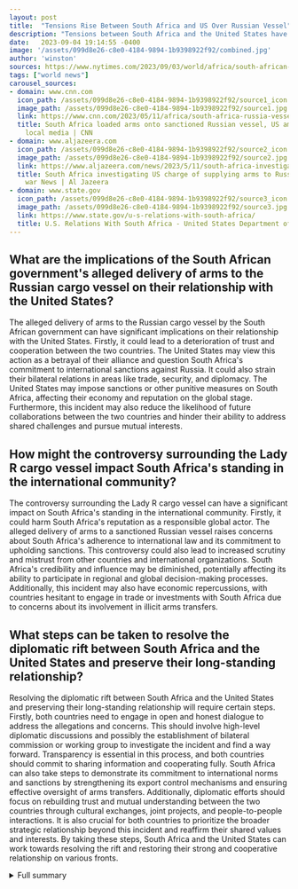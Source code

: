 ```yaml
---
layout: post
title:  "Tensions Rise Between South Africa and US Over Russian Vessel"
description: "Tensions between South Africa and the United States have reached new heights as a dispute over a Russian cargo ship has sparked a diplomatic row. The controversy centers around the docking of the Russian vessel, Lady R, at a South African naval base, with conflicting narratives presented by both sides."
date:   2023-09-04 19:14:55 -0400
image: '/assets/099d8e26-c8e0-4184-9894-1b9398922f92/combined.jpg'
author: 'winston'
sources: https://www.nytimes.com/2023/09/03/world/africa/south-african-inquiry-russia-ship.html https://www.cnn.com/2023/05/11/africa/south-africa-russia-vessel-us-ambo-intl-afr/index.html https://www.aljazeera.com/news/2023/5/11/south-africa-investigating-us-charge-of-supplying-arms-to-russia https://www.state.gov/u-s-relations-with-south-africa/
tags: ["world news"]
carousel_sources:
- domain: www.cnn.com
  icon_path: /assets/099d8e26-c8e0-4184-9894-1b9398922f92/source1_icon.jpg
  image_path: /assets/099d8e26-c8e0-4184-9894-1b9398922f92/source1.jpg
  link: https://www.cnn.com/2023/05/11/africa/south-africa-russia-vessel-us-ambo-intl-afr/index.html
  title: South Africa loaded arms onto sanctioned Russian vessel, US ambassador tells
    local media | CNN
- domain: www.aljazeera.com
  icon_path: /assets/099d8e26-c8e0-4184-9894-1b9398922f92/source2_icon.jpg
  image_path: /assets/099d8e26-c8e0-4184-9894-1b9398922f92/source2.jpg
  link: https://www.aljazeera.com/news/2023/5/11/south-africa-investigating-us-charge-of-supplying-arms-to-russia
  title: South Africa investigating US charge of supplying arms to Russia | Russia-Ukraine
    war News | Al Jazeera
- domain: www.state.gov
  icon_path: /assets/099d8e26-c8e0-4184-9894-1b9398922f92/source3_icon.jpg
  image_path: /assets/099d8e26-c8e0-4184-9894-1b9398922f92/source3.jpg
  link: https://www.state.gov/u-s-relations-with-south-africa/
  title: U.S. Relations With South Africa - United States Department of State
---
```


## What are the implications of the South African government's alleged delivery of arms to the Russian cargo vessel on their relationship with the United States?
The alleged delivery of arms to the Russian cargo vessel by the South African government can have significant implications on their relationship with the United States. Firstly, it could lead to a deterioration of trust and cooperation between the two countries. The United States may view this action as a betrayal of their alliance and question South Africa's commitment to international sanctions against Russia. It could also strain their bilateral relations in areas like trade, security, and diplomacy. The United States may impose sanctions or other punitive measures on South Africa, affecting their economy and reputation on the global stage. Furthermore, this incident may also reduce the likelihood of future collaborations between the two countries and hinder their ability to address shared challenges and pursue mutual interests.

## How might the controversy surrounding the Lady R cargo vessel impact South Africa's standing in the international community?
The controversy surrounding the Lady R cargo vessel can have a significant impact on South Africa's standing in the international community. Firstly, it could harm South Africa's reputation as a responsible global actor. The alleged delivery of arms to a sanctioned Russian vessel raises concerns about South Africa's adherence to international law and its commitment to upholding sanctions. This controversy could also lead to increased scrutiny and mistrust from other countries and international organizations. South Africa's credibility and influence may be diminished, potentially affecting its ability to participate in regional and global decision-making processes. Additionally, this incident may also have economic repercussions, with countries hesitant to engage in trade or investments with South Africa due to concerns about its involvement in illicit arms transfers.

## What steps can be taken to resolve the diplomatic rift between South Africa and the United States and preserve their long-standing relationship?
Resolving the diplomatic rift between South Africa and the United States and preserving their long-standing relationship will require certain steps. Firstly, both countries need to engage in open and honest dialogue to address the allegations and concerns. This should involve high-level diplomatic discussions and possibly the establishment of bilateral commission or working group to investigate the incident and find a way forward. Transparency is essential in this process, and both countries should commit to sharing information and cooperating fully. South Africa can also take steps to demonstrate its commitment to international norms and sanctions by strengthening its export control mechanisms and ensuring effective oversight of arms transfers. Additionally, diplomatic efforts should focus on rebuilding trust and mutual understanding between the two countries through cultural exchanges, joint projects, and people-to-people interactions. It is also crucial for both countries to prioritize the broader strategic relationship beyond this incident and reaffirm their shared values and interests. By taking these steps, South Africa and the United States can work towards resolving the rift and restoring their strong and cooperative relationship on various fronts.


<details>
        <summary>Full summary</summary>
<p>South Africa conducted an investigation into the matter and has concluded that weapons were not loaded onto the Russian vessel, contradicting accusations made by U.S. officials. President Cyril Ramaphosa announced the findings and stated that a summary of the report will be made public on Monday.</p>
<p>However, the US ambassador to South Africa has accused the South African government of delivering arms and ammunition to the sanctioned Russian cargo vessel, leading to a diplomatic row between the two countries. South African Foreign Minister Naledi Pandor will speak to US Secretary of State Antony Blinken about the matter.</p>
<p>The presence of the Lady R cargo vessel at the Simon's Town naval base has caused speculation among the international community. The US Treasury Office of Foreign Assets Control has added the Lady R to its sanctions list, further fueling the controversy. The South African presidency plans to conduct an independent inquiry into the matter.</p>
<p>The dispute has strained the diplomatic alliance between the two countries, with criticism directed at the South African government's stance on Russia's invasion of Ukraine. Additionally, South Africa's commitment to the Rome Statute has been called into question.</p>
<p>The bilateral relationship between the United States and South Africa has historically been strong, with collaboration in areas such as health, education, and the digital economy. The United States has supported South Africa's transition to democracy and has been a significant trade partner, with economic ties between the two countries playing a crucial role.</p>
<p>As the tensions continue to rise, both South Africa and the United States have a vested interest in resolving the issue amicably to preserve their long-standing relationship. The international community will closely watch the developments of this diplomatic rift and its impact on global relations.</p>
</details>